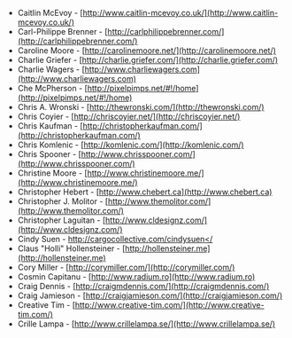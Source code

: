 * Caitlin McEvoy - [http://www.caitlin-mcevoy.co.uk/](http://www.caitlin-mcevoy.co.uk/)
 * Carl-Philippe Brenner - [http://carlphilippebrenner.com/](http://carlphilippebrenner.com/)
 * Caroline Moore - [http://carolinemoore.net/](http://carolinemoore.net/)
 * Charlie Griefer - [http://charlie.griefer.com/](http://charlie.griefer.com/)
 * Charlie Wagers - [http://www.charliewagers.com](http://www.charliewagers.com)
 * Che McPherson - [http://pixelpimps.net/#!/home](http://pixelpimps.net/#!/home)
 * Chris A. Wronski - [http://thewronski.com/](http://thewronski.com/)
 * Chris Coyier - [http://chriscoyier.net/](http://chriscoyier.net/)
 * Chris Kaufman - [http://christopherkaufman.com/](http://christopherkaufman.com/)
 * Chris Komlenic - [http://komlenic.com/](http://komlenic.com/)
 * Chris Spooner - [http://www.chrisspooner.com/](http://www.chrisspooner.com/)
 * Christine Moore - [http://www.christinemoore.me/](http://www.christinemoore.me/)
 * Christopher Hebert - [http://www.chebert.ca](http://www.chebert.ca)
 * Christopher J. Molitor - [http://www.themolitor.com/](http://www.themolitor.com/)
 * Christopher Laguitan - [http://www.cldesignz.com/](http://www.cldesignz.com/)
 * Cindy Suen - [http://cargocollective.com/cindysuen</](http://cargocollective.com/cindysuen</)
 * Claus "Holli" Hollensteiner - [http://hollensteiner.me](http://hollensteiner.me)
 * Cory Miller - [http://corymiller.com/](http://corymiller.com/)
 * Cosmin Capitanu - [http://www.radium.ro](http://www.radium.ro)
 * Craig Dennis - [http://craigmdennis.com/](http://craigmdennis.com/)
 * Craig Jamieson - [http://craigjamieson.com/](http://craigjamieson.com/)
 * Creative Tim - [http://www.creative-tim.com/](http://www.creative-tim.com/)
 * Crille Lampa - [http://www.crillelampa.se/](http://www.crillelampa.se/)